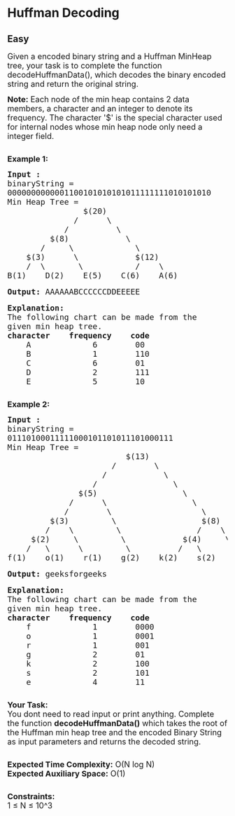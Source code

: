 # Huffman Decoding
## Easy 
<div class="problem-statement" style="user-select: auto;">
                <p style="user-select: auto;"></p><p style="user-select: auto;"><span style="font-size: 18px; user-select: auto;">Given a encoded binary string and a Huffman MinHeap tree, your task is to complete the function decodeHuffmanData(), which decodes the binary encoded string and return the original string.&nbsp;</span></p>

<p style="user-select: auto;"><span style="font-size: 18px; user-select: auto;"><strong style="user-select: auto;">Note:</strong> Each node of the min heap contains 2 data members, a character and an integer to denote its frequency. The character '$' is the special character used for internal nodes whose min heap node only need a integer field.</span></p>

<p style="user-select: auto;"><br style="user-select: auto;">
<span style="font-size: 18px; user-select: auto;"><strong style="user-select: auto;">Example 1:</strong></span></p>

<pre style="user-select: auto;"><span style="font-size: 18px; user-select: auto;"><strong style="user-select: auto;">Input :</strong>
binaryString = 
0000000000001100101010101011111111010101010
Min Heap Tree =  
                $(20)
              /      \
            /          \
         $(8)            \
       /     \             \
    $(3)      \            $(12)
    /  \       \           /    \
B(1)    D(2)    E(5)    C(6)    A(6)</span>

<span style="font-size: 18px; user-select: auto;"><strong style="user-select: auto;">Output:</strong> AAAAAABCCCCCCDDEEEEE</span>

<span style="font-size: 18px; user-select: auto;"><strong style="user-select: auto;">Explanation:</strong>
The following chart can be made from the 
given min heap tree.
<strong style="user-select: auto;">character    frequency    code</strong>
    A             6        00                 
    B             1        110
    C             6        01
    D             2        111    
    E             5        10</span></pre>

<p style="user-select: auto;"><br style="user-select: auto;">
<span style="font-size: 18px; user-select: auto;"><strong style="user-select: auto;">Example 2:</strong></span></p>

<pre style="user-select: auto;"><span style="font-size: 18px; user-select: auto;"><strong style="user-select: auto;">Input :</strong>
binaryString =
01110100011111000101101011101000111
Min Heap Tree =  
                         $(13)
                      /        \
                    /            \
                  /                \
               $(5)                  \
             /      \                  \
            /        \                   \
         $(3)         \                  $(8)
        /    \         \                /    \
     $(2)     \         \            $(4)     \
    /   \      \         \          /   \      \
f(1)    o(1)    r(1)    g(2)    k(2)    s(2)    e(4)</span>

<span style="font-size: 18px; user-select: auto;"><strong style="user-select: auto;">Output:</strong> geeksforgeeks</span>

<span style="font-size: 18px; user-select: auto;"><strong style="user-select: auto;">Explanation:</strong>
The following chart can be made from the 
given min heap tree.
<strong style="user-select: auto;">character    frequency    code</strong>
    f             1        0000                 
    o             1        0001
    r             1        001
    g             2        01    
    k             2        100
    s             2        101
    e             4        11</span></pre>

<p style="user-select: auto;"><br style="user-select: auto;">
<span style="font-size: 18px; user-select: auto;"><strong style="user-select: auto;">Your Task: &nbsp;</strong><br style="user-select: auto;">
You dont need to read input or print anything. Complete the function <strong style="user-select: auto;">decodeHuffmanData()</strong> which takes the root of the Huffman min heap tree and the encoded Binary String as input parameters and returns the decoded string.</span></p>

<p style="user-select: auto;"><br style="user-select: auto;">
<span style="font-size: 18px; user-select: auto;"><strong style="user-select: auto;">Expected Time Complexity:</strong> O(N log N)<br style="user-select: auto;">
<strong style="user-select: auto;">Expected Auxiliary Space:</strong> O(1)</span></p>

<p style="user-select: auto;"><br style="user-select: auto;">
<span style="font-size: 18px; user-select: auto;"><strong style="user-select: auto;">Constraints:</strong><br style="user-select: auto;">
1 ≤ N ≤ 10^3</span></p>
 <p style="user-select: auto;"></p>
            </div>